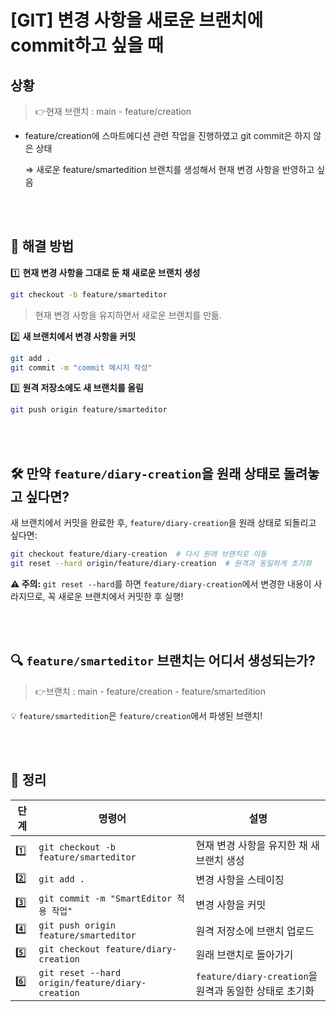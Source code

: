 # [GIT] 변경 사항을 새로운 브랜치에 commit하고 싶을 때

## 상황

> 👉현재 브랜치 : main - feature/creation

- feature/creation에 스마트에디션 관련 작업을 진행하였고 git commit은 하지 않은 상태
    
    ⇒ 새로운 feature/smartedition 브랜치를 생성해서 현재 변경 사항을 반영하고 싶음
    
<br/><br/>
## 🧐 해결 방법

1️⃣ **현재 변경 사항을 그대로 둔 채 새로운 브랜치 생성**

```bash
git checkout -b feature/smarteditor
```

> 현재 변경 사항을 유지하면서 새로운 브랜치를 만듦.
> 

2️⃣ **새 브랜치에서 변경 사항을 커밋**

```bash
git add .
git commit -m "commit 메시지 작성"
```

3️⃣ **원격 저장소에도 새 브랜치를 올림**

```bash
git push origin feature/smarteditor
```
<br/><br/>
## **🛠 만약 `feature/diary-creation`을 원래 상태로 돌려놓고 싶다면?**

새 브랜치에서 커밋을 완료한 후, `feature/diary-creation`을 원래 상태로 되돌리고 싶다면:

```bash
git checkout feature/diary-creation  # 다시 원래 브랜치로 이동
git reset --hard origin/feature/diary-creation  # 원격과 동일하게 초기화
```

**⚠ 주의:** `git reset --hard`를 하면 `feature/diary-creation`에서 변경한 내용이 사라지므로, 꼭 새로운 브랜치에서 커밋한 후 실행!

<br/><br/>
## 🔍 `feature/smarteditor` 브랜치는 어디서 생성되는가?

> 👉브랜치 : main - feature/creation - feature/smartedition


💡 `feature/smartedition`은 `feature/creation`에서 파생된 브랜치!

<br/><br/>

## **📝 정리**

| 단계 | 명령어 | 설명 |
| --- | --- | --- |
| 1️⃣ | `git checkout -b feature/smarteditor` | 현재 변경 사항을 유지한 채 새 브랜치 생성 |
| 2️⃣ | `git add .` | 변경 사항을 스테이징 |
| 3️⃣ | `git commit -m "SmartEditor 적용 작업"` | 변경 사항을 커밋 |
| 4️⃣ | `git push origin feature/smarteditor` | 원격 저장소에 브랜치 업로드 |
| 5️⃣ | `git checkout feature/diary-creation` | 원래 브랜치로 돌아가기 |
| 6️⃣  | `git reset --hard origin/feature/diary-creation` | `feature/diary-creation`을 원격과 동일한 상태로 초기화 |
